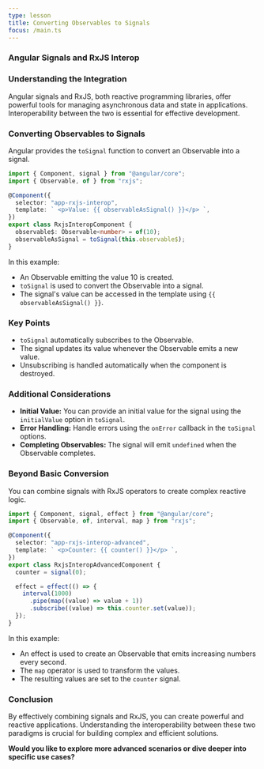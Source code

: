 ```yaml
---
type: lesson
title: Converting Observables to Signals
focus: /main.ts
---
```


### Angular Signals and RxJS Interop

### Understanding the Integration

Angular signals and RxJS, both reactive programming libraries, offer powerful tools for managing asynchronous data and state in applications. Interoperability between the two is essential for effective development.

### Converting Observables to Signals

Angular provides the `toSignal` function to convert an Observable into a signal.

```typescript
import { Component, signal } from "@angular/core";
import { Observable, of } from "rxjs";

@Component({
  selector: "app-rxjs-interop",
  template: ` <p>Value: {{ observableAsSignal() }}</p> `,
})
export class RxjsInteropComponent {
  observable$: Observable<number> = of(10);
  observableAsSignal = toSignal(this.observable$);
}
```

In this example:

- An Observable emitting the value 10 is created.
- `toSignal` is used to convert the Observable into a signal.
- The signal's value can be accessed in the template using `{{ observableAsSignal() }}`.

### Key Points

- `toSignal` automatically subscribes to the Observable.
- The signal updates its value whenever the Observable emits a new value.
- Unsubscribing is handled automatically when the component is destroyed.

### Additional Considerations

- **Initial Value:** You can provide an initial value for the signal using the `initialValue` option in `toSignal`.
- **Error Handling:** Handle errors using the `onError` callback in the `toSignal` options.
- **Completing Observables:** The signal will emit `undefined` when the Observable completes.

### Beyond Basic Conversion

You can combine signals with RxJS operators to create complex reactive logic.

```typescript
import { Component, signal, effect } from "@angular/core";
import { Observable, of, interval, map } from "rxjs";

@Component({
  selector: "app-rxjs-interop-advanced",
  template: ` <p>Counter: {{ counter() }}</p> `,
})
export class RxjsInteropAdvancedComponent {
  counter = signal(0);

  effect = effect(() => {
    interval(1000)
      .pipe(map((value) => value + 1))
      .subscribe((value) => this.counter.set(value));
  });
}
```

In this example:

- An effect is used to create an Observable that emits increasing numbers every second.
- The `map` operator is used to transform the values.
- The resulting values are set to the `counter` signal.

### Conclusion

By effectively combining signals and RxJS, you can create powerful and reactive applications. Understanding the interoperability between these two paradigms is crucial for building complex and efficient solutions.

**Would you like to explore more advanced scenarios or dive deeper into specific use cases?**
